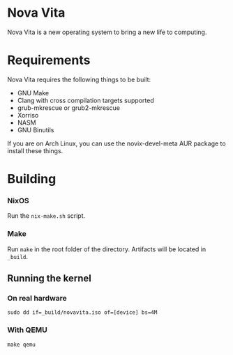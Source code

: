 # Nova Vita

Nova Vita is a new operating system to bring a new life to computing.

# Requirements

Nova Vita requires the following things to be built:

- GNU Make
- Clang with cross compilation targets supported
- grub-mkrescue or grub2-mkrescue
- Xorriso
- NASM
- GNU Binutils

If you are on Arch Linux, you can use the novix-devel-meta AUR package to install these things.
# Building

### NixOS

Run the `nix-make.sh` script. 

### Make

Run `make` in the root folder of the directory. Artifacts will be located in
`_build`.

## Running the kernel

### On real hardware
```
sudo dd if=_build/novavita.iso of=[device] bs=4M
```

### With QEMU
```
make qemu
```
